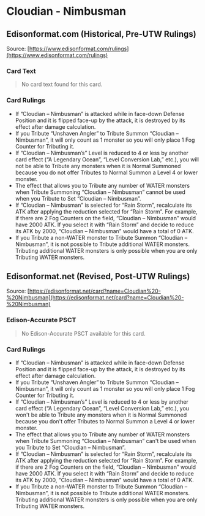 # Cloudian - Nimbusman

## Edisonformat.com (Historical, Pre-UTW Rulings)

Source: [https://www.edisonformat.com/rulings](https://www.edisonformat.com/rulings)

### Card Text

> No card text found for this card.

### Card Rulings

*   If “Cloudian – Nimbusman” is attacked while in face-down Defense Position and it is flipped face-up by the attack, it is destroyed by its effect after damage calculation.
*   If you Tribute “Unshaven Angler” to Tribute Summon “Cloudian – Nimbusman”, it will only count as 1 monster so you will only place 1 Fog Counter for Tributing it.
*   If “Cloudian – Nimbusman’s” Level is reduced to 4 or less by another card effect (“A Legendary Ocean”, “Level Conversion Lab,” etc.), you will not be able to Tribute any monsters when it is Normal Summoned because you do not offer Tributes to Normal Summon a Level 4 or lower monster.
*   The effect that allows you to Tribute any number of WATER monsters when Tribute Summoning “Cloudian – Nimbusman” cannot be used when you Tribute to Set “Cloudian – Nimbusman”.
*   If “Cloudian – Nimbusman” is selected for “Rain Storm”, recalculate its ATK after applying the reduction selected for “Rain Storm”. For example, if there are 2 Fog Counters on the field, “Cloudian – Nimbusman” would have 2000 ATK. If you select it with “Rain Storm” and decide to reduce its ATK by 2000, “Cloudian – Nimbusman” would have a total of 0 ATK.
*   If you Tribute a non-WATER monster to Tribute Summon “Cloudian – Nimbusman”, it is not possible to Tribute additional WATER monsters. Tributing additional WATER monsters is only possible when you are only Tributing WATER monsters.

## Edisonformat.net (Revised, Post-UTW Rulings)

Source: [https://edisonformat.net/card?name=Cloudian%20-%20Nimbusman](https://edisonformat.net/card?name=Cloudian%20-%20Nimbusman)

### Edison-Accurate PSCT

> No Edison-Accurate PSCT available for this card.

### Card Rulings

*   If “Cloudian – Nimbusman” is attacked while in face-down Defense Position and it is flipped face-up by the attack, it is destroyed by its effect after damage calculation.
*   If you Tribute “Unshaven Angler” to Tribute Summon “Cloudian – Nimbusman”, it will only count as 1 monster so you will only place 1 Fog Counter for Tributing it.
*   If “Cloudian – Nimbusman’s” Level is reduced to 4 or less by another card effect (“A Legendary Ocean”, “Level Conversion Lab,” etc.), you won't be able to Tribute any monsters when it is Normal Summoned because you don't offer Tributes to Normal Summon a Level 4 or lower monster.
*   The effect that allows you to Tribute any number of WATER monsters when Tribute Summoning “Cloudian – Nimbusman” can't be used when you Tribute to Set “Cloudian – Nimbusman”.
*   If “Cloudian – Nimbusman” is selected for “Rain Storm”, recalculate its ATK after applying the reduction selected for “Rain Storm”. For example, if there are 2 Fog Counters on the field, “Cloudian – Nimbusman” would have 2000 ATK. If you select it with “Rain Storm” and decide to reduce its ATK by 2000, “Cloudian – Nimbusman” would have a total of 0 ATK.
*   If you Tribute a non-WATER monster to Tribute Summon “Cloudian – Nimbusman”, it is not possible to Tribute additional WATER monsters. Tributing additional WATER monsters is only possible when you are only Tributing WATER monsters.
            